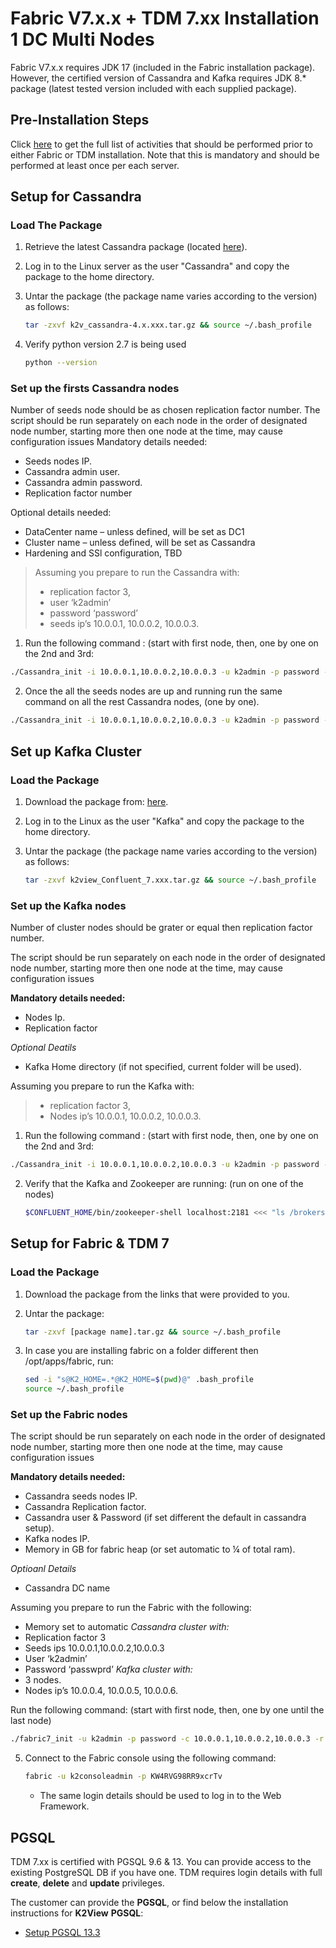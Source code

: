 # Fabric V7.x.x + TDM 7.xx Installation 1 DC  Multi Nodes

Fabric V7.x.x requires JDK 17 (included in the Fabric installation package). However, the certified version of Cassandra and Kafka requires JDK 8.* package (latest tested version included with each supplied package).


## Pre-Installation Steps

Click [here](01_Fabric_7.xx_Installation_intro.md) to get the full list of activities that should be performed prior to either Fabric or TDM installation. Note that this is mandatory and should be performed at least once per each server.

## Setup for Cassandra

### Load The Package 

1. Retrieve the latest Cassandra package (located [here](https://download.k2view.com/index.php/s/dMH2PWuIErPFszK)).

2. Log in to the Linux server as the user "Cassandra" and copy the package to the home directory.

3. Untar the package (the package name varies according to the version) as follows:

   ~~~bash
   tar -zxvf k2v_cassandra-4.x.xxx.tar.gz && source ~/.bash_profile
   ~~~

4. Verify python version 2.7 is being used

   ~~~bash
   python --version
   ~~~


### Set up the firsts Cassandra nodes

Number of seeds node should be as chosen replication factor number.
The script should be run separately on each node in the order of designated node number, starting more then one node at the time, may cause configuration issues
Mandatory details needed:
* Seeds nodes IP.
* Cassandra admin user.
* Cassandra admin password.
* Replication factor number

Optional details needed:
* DataCenter name – unless defined, will be set as DC1
* Cluster name – unless defined, will be set as Cassandra
* Hardening and SSl configuration, TBD 

>Assuming you prepare to run the Cassandra with:
>* replication factor 3, 
>* user ‘k2admin’ 
>* password ‘password’ 
>* seeds ip’s 10.0.0.1, 10.0.0.2, 10.0.0.3.


1. 	Run the following command : (start with first node, then, one by one on the 2nd and 3rd:
~~~bash
./Cassandra_init -i 10.0.0.1,10.0.0.2,10.0.0.3 -u k2admin -p password -r 3
~~~

2.  Once the all the seeds nodes are up and running run the same command on all the rest Cassandra nodes, (one by one).
~~~bash
./Cassandra_init -i 10.0.0.1,10.0.0.2,10.0.0.3 -u k2admin -p password -r 3
~~~


## Set up Kafka Cluster

### Load the Package 

1. Download the package from: [here](https://download.k2view.com/index.php/s/tFnDRJEUyHiXPYL).

2. Log in to the Linux as the user "Kafka" and copy the package to the home directory.

3. Untar the package (the package name varies according to the version) as follows:

   ~~~bash
   tar -zxvf k2view_Confluent_7.xxx.tar.gz && source ~/.bash_profile
   ~~~

### Set up the Kafka nodes

Number of cluster nodes should be grater or equal then replication factor number.

The script should be run separately on each node in the order of designated node number, starting more then one node at the time, may cause configuration issues

**Mandatory details needed:**
+ Nodes Ip.
+ Replication factor

*Optional Deatils*
+ Kafka Home directory (if not specified, current folder will be used).


Assuming you prepare to run the Kafka with:
>* replication factor 3, 
>* Nodes ip’s 10.0.0.1, 10.0.0.2, 10.0.0.3.

1. 	Run the following command : (start with first node, then, one by one on the 2nd and 3rd:
~~~bash
./Cassandra_init -i 10.0.0.1,10.0.0.2,10.0.0.3 -u k2admin -p password -r 3
~~~


2. Verify that the Kafka and Zookeeper are running: 
 (run on one of the nodes)
   ~~~bash
   $CONFLUENT_HOME/bin/zookeeper-shell localhost:2181 <<< "ls /brokers/ids"
   ~~~




## Setup for Fabric & TDM 7

### Load the Package 

1. Download the package from the links that were provided to you.

2. Untar the package:

   ~~~bash
   tar -zxvf [package name].tar.gz && source ~/.bash_profile
   ~~~

3. In case you are installing fabric on a folder different then /opt/apps/fabric, run:

   ~~~bash
   sed -i "s@K2_HOME=.*@K2_HOME=$(pwd)@" .bash_profile
   source ~/.bash_profile
   ~~~

### Set up the Fabric nodes
The script should be run separately on each node in the order of designated node number, starting more then one node at the time, may cause configuration issues

**Mandatory details needed:**
+ Cassandra seeds nodes IP.
+ Cassandra Replication factor.
+ Cassandra user & Password (if set different the default in cassandra setup).
+ Kafka nodes IP.
+ Memory in GB for fabric heap (or set automatic to ¼ of total ram).

*Optioanl Details*
+ Cassandra DC name

Assuming you prepare to run the Fabric with the following:
+ Memory set to automatic
*Cassandra cluster with:*
+ Replication factor 3 
+ Seeds ips 10.0.0.1,10.0.0.2,10.0.0.3
+ User ‘k2admin’
+ Password ‘passwprd’
*Kafka cluster with:*
+ 3 nodes.
+ Nodes ip’s 10.0.0.4, 10.0.0.5, 10.0.0.6.

Run the following command: (start with first node, then, one by one until the last node)
~~~bash
./fabric7_init -u k2admin -p password -c 10.0.0.1,10.0.0.2,10.0.0.3 -r 3 -k 10.0.0.4,10.0.0.5,10.0.0.6 -m auto
~~~


5. Connect to the Fabric console using the following command:

   ~~~bash
   fabric -u k2consoleadmin -p KW4RVG98RR9xcrTv
   ~~~

   - The same login details should be used to log in to the Web Framework.



## PGSQL 

TDM 7.xx is certified with PGSQL 9.6 & 13. You can provide access to the existing PostgreSQL DB if you have one.
TDM requires login details with full **create**, **delete** and **update** privileges. 

The customer can provide the **PGSQL**, or find below the installation instructions for **K2View** **PGSQL**:

<ul>      
<li>
<a href="/articles/98_maintenance_and_operational/Installations/Linux/PGSQL_setup.md">Setup PGSQL 13.3</a></li>

